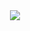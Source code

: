 <div align="center">
  <img src="https://readme-typing-svg.herokuapp.com?font=Playfair+Display&weight=500&color=213555&size=24&lines=Hello !,+I'm+Chaimaa+Chouhaibi;I'm+a+Web+and+mobile+Developer;Be+Welcome!+😊" />
</div>
